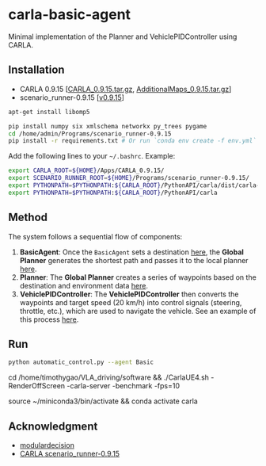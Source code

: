 # carla-basic-agent

Minimal implementation of the Planner and VehiclePIDController using CARLA.

## Installation
- CARLA 0.9.15 [[CARLA_0.9.15.tar.gz](https://tiny.carla.org/carla-0-9-15-linux), [AdditionalMaps_0.9.15.tar.gz](https://tiny.carla.org/additional-maps-0-9-15-linux)]
- scenario_runner-0.9.15 [[v0.9.15](https://github.com/carla-simulator/scenario_runner/releases/tag/v0.9.15)]

```bash
apt-get install libomp5

pip install numpy six xmlschema networkx py_trees pygame
cd /home/admin/Programs/scenario_runner-0.9.15
pip install -r requirements.txt # Or run `conda env create -f env.yml` in this directory.
```
Add the following lines to your `~/.bashrc`. Example:
```bash
export CARLA_ROOT=${HOME}/Apps/CARLA_0.9.15/
export SCENARIO_RUNNER_ROOT=${HOME}/Programs/scenario_runner-0.9.15/
export PYTHONPATH=$PYTHONPATH:${CARLA_ROOT}/PythonAPI/carla/dist/carla-0.9.15-py3.7-linux-x86_64.egg
export PYTHONPATH=$PYTHONPATH:${CARLA_ROOT}/PythonAPI/carla
```

## Method

The system follows a sequential flow of components:

1. **BasicAgent**: Once the `BasicAgent` sets a destination [here](https://github.com/Jiankai-Sun/carla-basic-agent/blob/main/basic_agent.py#L141-L162), the **Global Planner**  generates the shortest path and passes it to the local planner [here](https://github.com/Jiankai-Sun/carla-basic-agent/blob/main/basic_agent.py#L178-L187).
2. **Planner**: The **Global Planner** creates a series of waypoints based on the destination and environment data [here](https://github.com/Jiankai-Sun/carla-basic-agent/blob/main/local_planner.py#L192C9-L217).
3. **VehiclePIDController**: The **VehiclePIDController** then converts the waypoints and target speed (20 km/h) into control signals (steering, throttle, etc.), which are used to navigate the vehicle. See an example of this process [here](https://github.com/carla-simulator/scenario_runner/blob/34e751d3dbf0db95e0808fcd960dc9432df58029/srunner/tests/carla_mocks/agents/navigation/controller.py#L54-L92).


## Run
```bash
python automatic_control.py --agent Basic
```

cd /home/timothygao/VLA_driving/software && ./CarlaUE4.sh -RenderOffScreen -carla-server -benchmark -fps=10

source ~/miniconda3/bin/activate && conda activate carla

## Acknowledgment
- [modulardecision](https://github.com/decisionforce/modulardecision)
- [CARLA scenario_runner-0.9.15](https://github.com/carla-simulator/scenario_runner/releases/tag/v0.9.15)
